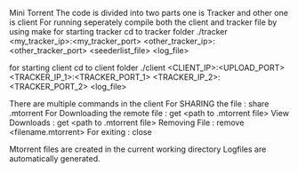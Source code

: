Mini Torrent
The code is divided into two parts one is Tracker and other one is client
For running seperately compile both the client and tracker file by using make
for starting tracker cd to tracker folder
    ./tracker <my_tracker_ip>:<my_tracker_port> <other_tracker_ip>:<other_tracker_port>
        <seederlist_file> <log_file>

for starting client cd to client folder
    ./client <CLIENT_IP>:<UPLOAD_PORT> <TRACKER_IP_1>:<TRACKER_PORT_1>
        <TRACKER_IP_2>:<TRACKER_PORT_2> <log_file>

There are multiple commands in the client
    For SHARING the file : share <local file path> <filename>.mtorrent
    For Downloading the remote file :  get <path to .mtorrent file> <destination path>
    View Downloads :  get <path to .mtorrent file> <destination path>
    Removing File : remove <filename.mtorrent>
    For exiting : close

Mtorrent files are created in the current working directory
Logfiles are automatically generated.


